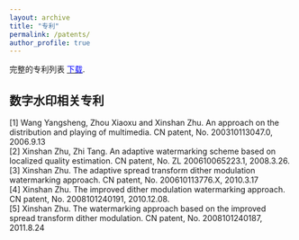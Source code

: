 ```yaml
---
layout: archive
title: "专利"
permalink: /patents/
author_profile: true
---
```

完整的专利列表 [<font color='blue'>下载</font>](https://xszhugh.github.io/files/patents.pdf "Patents").  

## 数字水印相关专利  
[1]	Wang Yangsheng, Zhou Xiaoxu and Xinshan Zhu. An approach on the distribution and playing of multimedia. CN patent, No. 200310113047.0, 2006.9.13  
[2]	Xinshan Zhu, Zhi Tang. An adaptive watermarking scheme based on localized quality estimation. CN patent, No. ZL 200610065223.1, 2008.3.26.  
[3]	Xinshan Zhu. The adaptive spread transform dither modulation watermarking approach. CN patent, No. 200610113776.X, 2010.3.17  
[4]	Xinshan Zhu. The improved dither modulation watermarking approach. CN patent, No. 2008101240191, 2010.12.08.  
[5]	Xinshan Zhu. The watermarking approach based on the improved spread transform dither modulation. CN patent, No. 2008101240187, 2011.8.24
